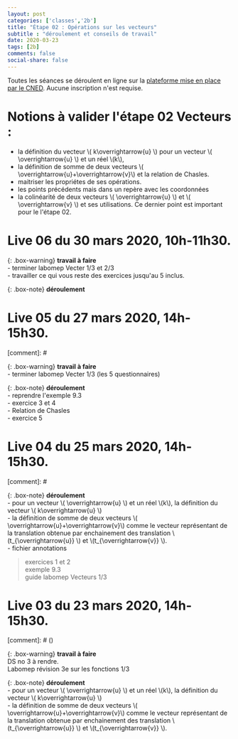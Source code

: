 ```yaml
---
layout: post 
categories: ['classes','2b']
title: "Étape 02 : Opérations sur les vecteurs"
subtitle : "déroulement et conseils de travail"
date: 2020-03-23
tags: [2b]
comments: false
social-share: false
---
```

Toutes les séances se déroulent en ligne sur la [plateforme mise en place par le CNED](https://eu.bbcollab.com/guest/440d3eb8417a4beca73b2be705cbd574). Aucune inscription n'est requise.

# Notions à valider l'étape 02 Vecteurs :
- la définition du vecteur  \\( k\overrightarrow{u} \\) pour un vecteur \\( \overrightarrow{u} \\) et un réel \\(k\\), 
- la définition de somme de deux vecteurs \\( \overrightarrow{u}+\overrightarrow{v}\\) et la relation de Chasles. 
- maitriser les propriétes de ses opérations.
- les points précédents mais dans un repère avec les coordonnées
- la colinéarité de deux vecteurs \\( \overrightarrow{u} \\) et \\( \overrightarrow{v} \\) et ses utilisations. Ce dernier point est important pour le l'étape 02.

# Live 06 du 30 mars 2020, 10h-11h30. [<i class="fab fa-youtube"></i>]()

{: .box-warning}
**travail à faire**  
	- terminer labomep Vecter 1/3 et 2/3  
	- travailler ce qui vous reste des exercices jusqu'au 5 inclus.
	
{: .box-note}
**déroulement**  

# Live 05 du 27 mars 2020, 14h-15h30.

[comment]: #  [<i class="fab fa-youtube"></i>](https://youtu.be/xqc-BPyH8lw)

{: .box-warning}
**travail à faire**  
	- terminer labomep Vecter 1/3 (les 5 questionnaires)

{: .box-note}
**déroulement**   
	- reprendre l'exemple 9.3  
	- exercice 3 et 4  
	- Relation de Chasles  
	- exercice 5
	
# Live 04 du 25 mars 2020, 14h-15h30. 

[comment]: #  [<i class="fab fa-youtube"></i>](https://youtu.be/l-MHWWgnfAM)

{: .box-note}
**déroulement**     
	- pour un vecteur \\( \overrightarrow{u} \\) et un réel \\(k\\), la définition du vecteur  \\( k\overrightarrow{u} \\)  
	- la définition de somme de deux vecteurs \\( \overrightarrow{u}+\overrightarrow{v}\\) comme le vecteur représentant de la translation obtenue par enchainement des translation \\(t_{\overrightarrow{u}} \\) et \\(t_{\overrightarrow{v}} \\).  
	- fichier annotations [<i class="far fa-file-pdf"></i>](https://drive.google.com/file/d/1P4ZIIM5VEyKHyNRzOWIxoRHxYKYyWjAD/view)

> exercices 1  et 2     
> exemple 9.3   
> guide labomep Vecteurs 1/3

# Live 03 du 23 mars 2020, 14h-15h30.  

[comment]: # ([<i class="fab fa-youtube"></i>](https://youtu.be/wUFM3GE9qmc))

{: .box-warning}
**travail à faire**  
	DS no 3 à rendre.    
	Labomep révision 3e sur les fonctions 1/3

{: .box-note}
**déroulement** [<i class="far fa-file-pdf"></i>](https://drive.google.com/file/d/1kBIVGXxIQibF0xtnQ-zMTU8MGDCQLqUA/view)  
	- pour un vecteur \\( \overrightarrow{u} \\) et un réel \\(k\\), la définition du vecteur  \\( k\overrightarrow{u} \\)  
	- la définition de somme de deux vecteurs \\( \overrightarrow{u}+\overrightarrow{v}\\) comme le vecteur représentant de la translation obtenue par enchainement des translation \\(t_{\overrightarrow{u}} \\) et \\(t_{\overrightarrow{v}} \\).  
 